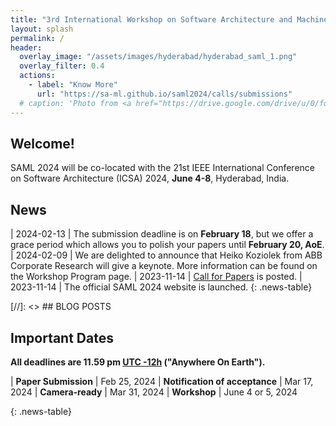 ```yaml
---
title: "3rd International Workshop on Software Architecture and Machine Learning"
layout: splash
permalink: /
header:
  overlay_image: "/assets/images/hyderabad/hyderabad_saml_1.png"
  overlay_filter: 0.4
  actions:
    - label: "Know More"
      url: "https://sa-ml.github.io/saml2024/calls/submissions"
  # caption: 'Photo from <a href="https://drive.google.com/drive/u/0/folders/10XXSEjTNDmrwU0tqL58la1n3YlE-g4V8">EMNLP 2023 Website Image.png</a> '
---
```


## Welcome!
SAML 2024 will be co-located with the 21st IEEE International Conference on Software Architecture (ICSA) 2024, **June 4-8**, Hyderabad, India.


## News
<style>
.news-table { font-size: .9em; table-layout: fixed; }
.news-table tr td:nth-child(1) { font-weight: bold; width: 10em; }
</style>
| 2024-02-13 | 	The submission deadline is on **February 18**, but we offer a grace period which allows you to polish your papers until **February 20, AoE**.
| 2024-02-09 | We are delighted to announce that Heiko Koziolek from ABB Corporate Research will give a keynote. More information can be found on the Workshop Program page.
| 2023-11-14 | [Call for Papers](/saml2024/calls/submissions) is posted.
| 2023-11-14 | The official SAML 2024 website is launched.
{: .news-table}

[//]: <> ## BLOG POSTS 


## Important Dates
<b>All deadlines are 11.59 pm <a target="_blank" href="https://www.timeanddate.com/time/zone/timezone/utc-12">UTC -12h</a> ("Anywhere On Earth").</b>

<style>
.news-table { font-size: .9em; table-layout: fixed;}
.news-table tr td:nth-child(1) { font-weight: bold; width: 10em; }
</style>
| **Paper Submission** | Feb 25, 2024
| **Notification of acceptance** | Mar 17, 2024
| **Camera-ready** | Mar 31, 2024
| **Workshop** | June 4 or 5, 2024

{: .news-table}


